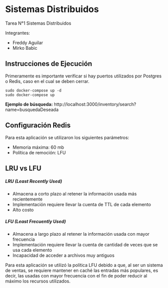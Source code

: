 # Sistemas Distribuidos
Tarea N°1 Sistemas Distribuidos

Integrantes:
- Freddy Aguilar
- Mirko Babic

## Instrucciones de Ejecución

Primeramente es importante verificar si hay puertos utilizados por Postgres o Redis, caso en el cual se deben cerrar.

```
sudo docker-compose up -d
sudo docker-compose up
```
**Ejemplo de búsqueda:** http://localhost:3000/inventory/search?name=busquedaDeseada

## Configuración Redis

Para esta aplicación se utilizaron los siguientes parámetros:
- Memoria máxima: 60 mb
- Política de remoción: LFU

## LRU vs LFU

##### LRU (Least Recently Used)
- Almacena a corto plazo al retener la información usada más recientemente
- Implementación requiere llevar la cuenta de TTL de cada elemento
- Alto costo
##### LFU (Least Frecuently Used)
- Almacena a largo plazo al retener la información usada con mayor frecuencia
- Implementación requiere llevar la cuenta de cantidad de veces que se usa cada elemento
- Incapacidad de acceder a archivos muy antiguos

Para esta aplicación se utilizó la política LFU debido a que, al ser un sistema de ventas, se requiere mantener en caché las entradas más populares, es decir, las usadas con mayor frecuencia con el fin de poder reducir al máximo los recursos utilizados.

